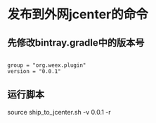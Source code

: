 # 发布到外网jcenter的命令

## 先修改bintray.gradle中的版本号

```

group = "org.weex.plugin"
version = "0.0.1"

```


## 运行脚本

source ship_to_jcenter.sh -v 0.0.1 -r

